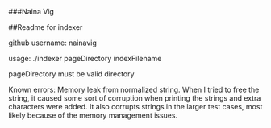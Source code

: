 ###Naina Vig

##Readme for indexer

github username: nainavig

usage: ./indexer pageDirectory indexFilename

pageDirectory must be valid directory


Known errors: Memory leak from normalized string. When I tried to free the string, it caused some sort of corruption when printing the strings and extra characters were added. It also corrupts strings in the larger test cases, most likely because of the memory management issues. 